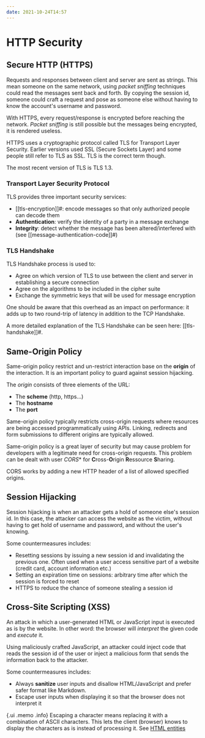 ```yaml
---
date: 2021-10-24T14:57
---
```


# HTTP Security

## Secure HTTP (HTTPS)

Requests and responses between client and server are sent as strings. This
mean someone on the same network, using _packet sniffing_ techniques could
read the messages sent back and forth. By copying the session id, someone
could craft a request and pose as someone else without having to know the
account's username and password.

With HTTPS, every request/response is encrypted before reaching the
network. _Packet sniffing_ is still possible but the messages being
encrypted, it is rendered useless.

HTTPS uses a cryptographic protocol called TLS for Transport Layer
Security. Earlier versions used SSL (Secure Sockets Layer) and some people
still refer to TLS as SSL. TLS is the correct term though.

The most recent version of TLS is TLS 1.3.

### Transport Layer Security Protocol

TLS provides three important security services:

- [[tls-encryption]]#: encode messages so that only authorized people can
decode
them
- **Authentication**: verify the identity of a party in a message exchange
- **Integrity**: detect whether the message has been altered/interfered
with (see [[message-authentication-code]]#)

### TLS Handshake

TLS Handshake process is used to:

- Agree on which version of TLS to use between the client and server in
establishing a secure connection
- Agree on the algorithms to be included in the cipher suite
- Exchange the symmetric keys that will be used for message encryption

One should be aware that this overhead as an impact on performance: it adds
up to two round-trip of latency in addition to the TCP Handshake.

A more detailed explanation of the TLS Handshake can be seen here:
[[tls-handshake]]#.

## Same-Origin Policy

Same-origin policy restrict and un-restrict interaction base on the
**origin** of the interaction. It is an important policy to guard against
session hijacking.

The _origin_ consists of three elements of the URL:

- The **scheme** (http, https...)
- The **hostname**
- The **port**

Same-origin policy typically restricts cross-origin requests where
resources are being accessed programmatically using APIs. Linking,
redirects and form submissions to different origins are typically allowed.

Same-origin policy is a great layer of security but may cause problem for
developers with a legitimate need for cross-origin requests. This problem
can be dealt with user *CORS** for **C**ross-**O**rigin **R**essource
**S**haring.

CORS works by adding a new HTTP header of a list of allowed specified
origins.

## Session Hijacking

Session hijacking is when an attacker gets a hold of someone else's
session id. In this case, the attacker can access the website as the
victim, without having to get hold of username and password, and without
the user's knowing.

Some countermeasures includes:

- Resetting sessions by issuing a new session id and invalidating the
previous one. Often used when a user access sensitive part of a website
(credit card, account information etc.)
- Setting an expiration time on sessions: arbitrary time after which the
session is forced to reset
- HTTPS to reduce the chance of someone stealing a session id

## Cross-Site Scripting (XSS)

An attack in which a user-generated HTML or JavaScript input is executed as
is by the website. In other word: the browser will _interpret_ the given
code and _execute_ it.

Using maliciously crafted JavaScript, an attacker could inject code that
reads the session id of the user or inject a malicious form that sends the
information back to the attacker.

Some countermeasures includes:

- Always **sanitize** user inputs and disallow HTML/JavaScript and prefer
safer format like Markdown.
- Escape user inputs when displaying it so that the browser does not
interpret it

{.ui .memo .info}
Escaping a character means replacing it with a combination of ASCII
characters. This lets the client (browser) knows to display the characters
as is instead of processing it. See
[HTML entities](https://entitycode.com/#math-content)
